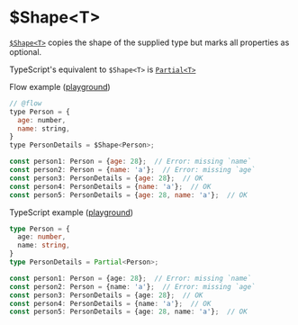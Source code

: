 # $Shape&lt;T&gt;

[`$Shape<T>`](https://flow.org/en/docs/types/utilities/#toc-shape) copies the shape of the supplied type but marks all properties as optional.

TypeScript's equivalent to `$Shape<T>` is [`Partial<T>`](https://www.typescriptlang.org/docs/handbook/advanced-types.html#mapped-types)

Flow example ([playground](https://flow.org/try/#0PTAEAEDMBsHsHcBQAXAngBwKagAqYE4DOsAdqALygDeiooAhgOaYBcoJArgLYBGBANLXb0urUIWT4AliUaCAvigzY8RUgBFMyelOiEKoACQBlABb0sAHlXESAPgDciRAGNSE0FjUkAjGxukBlRMYgBMABzyDnQgoACi+Piw+GxcUoSEMoygAAYkIpg5ru7IngS2of7lgZRU+aJsAOT0jVExYAlJKaBpGVm5IUVuJB5etgDMVd6a2rr6tSFsEW2gsQDyANLFI6VjpAAsU7YzOnpB9WLNrdGrYJvbo9UkAKxHGlqn89SLoBH8wg1QFcVusNkA))

```javascript
// @flow
type Person = {
  age: number,
  name: string,
}
type PersonDetails = $Shape<Person>;

const person1: Person = {age: 28};  // Error: missing `name`
const person2: Person = {name: 'a'};  // Error: missing `age`
const person3: PersonDetails = {age: 28};  // OK
const person4: PersonDetails = {name: 'a'};  // OK
const person5: PersonDetails = {age: 28, name: 'a'};  // OK
```

TypeScript example ([playground](https://agentcooper.github.io/typescript-play/#code/C4TwDgpgBAChBOBnA9gOygXigbwFBSgEMBzCALilQFcBbAIwQBp9LCbypFh4BLVY5gF9coSLAQpUAEQjBCPADaJMsQvGA9CCgDxwkaAHwBuXLgDGaLlEj7UARgp7JK7CQ4AmAByCjBAPR+UACi8PDI8BQ0PIiIfMRQAAaobBAJ5pbA1hJo7o7Z6FjYyewUAOSEpT7+gSFhEVBRMXGJbmkWqFY2kgDMebYycorKhW4UXlVQAVAA8gDS6R2ZXWgALH2SA-JKLsUc5ZW+k4FzC535AKzraJtDLqNQXoysJVD7E1NzQA))

```typescript
type Person = {
  age: number,
  name: string,
}
type PersonDetails = Partial<Person>;

const person1: Person = {age: 28};  // Error: missing `name`
const person2: Person = {name: 'a'};  // Error: missing `age`
const person3: PersonDetails = {age: 28};  // OK
const person4: PersonDetails = {name: 'a'};  // OK
const person5: PersonDetails = {age: 28, name: 'a'};  // OK
```
